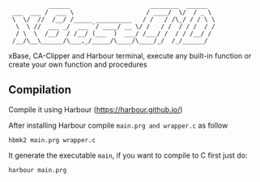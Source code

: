 ```
           ______                      ________  ______  
 ___  ___ /  ___ \                    / ____/  \/  / _ \
 \  \/  //  /__/ /_____ __________   / /   / /\_/ / / \ \
  \  \ //  ___ _/  ___ `/ ____/ __ \/ /   / /  / / /  / /
  / \  \  /__/  / /__/ (___  )  ___/ /___/ /  / / /__/ /
 /__/\__\______/\___,_/_____/\____/\____/_/  /_/______/
 ```

xBase, CA-Clipper and Harbour terminal, execute any built-in function or create your own function and procedures

## Compilation
Compile it using Harbour (https://harbour.github.io/)

After installing Harbour compile `main.prg and wrapper.c` as follow
```
hbmk2 main.prg wrapper.c
```

It generate the executable `main`, if you want to compile to C first just do:
```
harbour main.prg
```
